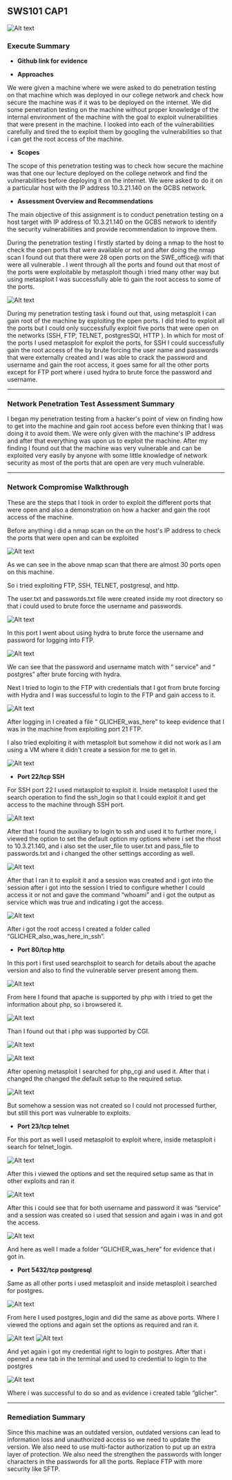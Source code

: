 ## SWS101 CAP1
![Alt text](img/intro.jpeg)

### Execute Summary

-  **Github link for evidence** 


- **Approaches**

We were given a machine where we were asked to do penetration testing on that machine which was deployed in our college network and check how secure the machine was if it was to be deployed on the internet.
We did some penetration testing on the machine without proper knowledge of the internal environment of the machine  with the goal to exploit vulnerabilities that were present in the machine. I looked into each of  the vulnerabilities carefully and tired the to exploit them by googling the vulnerabilities so that i can get the root access of the machine.

- **Scopes** 

The scope of this penetration testing was to check how secure the machine was that one our lecture deployed on the college network and find the vulnerabilities before  deploying  it on the internet. We were asked to do it on a particular host with the IP address 10.3.21.140 on the GCBS network.

- **Assessment Overview and Recommendations**

The main objective of this assignment is to conduct penetration testing on a host target with IP address of 10.3.21.140 on the GCBS network to identify the security vulnerabilities and provide recommendation to improve them.

During the penetration testing I firstly started  by doing a nmap to the host to check the open ports that were available or not and after doing the nmap scan I found out that there were 28 open ports on the SWE_office@ wifi that were all vulnerable .  I went through all the ports and found out that most of the ports were exploitable by metasploit though i tried many other way but using metasploit I was successfully able to gain the root access to some of the ports.

![Alt text](img/ftp/nmap.png)

During my penetration testing task i found out that, using metasploit  I can gain root of the machine by exploiting the open ports. I did tried to exploit all the ports but I could only successfully exploit five ports that were open on the networks (SSH, FTP, TELNET, postgresSQl, HTTP ). In which for most of the ports I used metasploit for exploit the ports, for SSH I could successfully gain the root access of the by brute forcing the user name and passwords that were externally created and I was able to crack the password and username  and gain the root access, it goes same for all the other ports except for FTP port where i used hydra to brute force the password and username.

---

### Network Penetration Test Assessment Summary

I began my penetration testing from a hacker's point of view on finding how to get into the machine and gain root access before even thinking that I was doing it to avoid them. We were only given with the machine's IP address and after that everything was upon us to exploit the machine.
After my finding I found out that the machine was very vulnerable and can be exploited very easily by anyone with some little knowledge of network security as most of the ports that are open are very much vulnerable.

---

### Network Compromise Walkthrough

These are the steps that I took in order to exploit the different ports that were open  and also a demonstration on how a hacker and gain the root access of the machine.
 
Before anything i did a nmap scan on the on the host's IP address to check the ports that were open and can be exploited

![Alt text](img/nmap.png)

As we can see in the above nmap scan that there are almost 30 ports open on this machine.

So i tried  exploiting FTP,  SSH, TELNET, postgresql, and http.

The user.txt and passwords.txt file were created inside my root directory so that i could used to brute force the username and passwords.

![Alt text](img/ftp/ls.png)

In this port I went about using hydra to brute force the username and password for logging into FTP.

![Alt text](img/ftp/hydra.png)

We can see that the password and username match with “ service” and  “ postgres” after brute forcing with hydra.

Next I tried to login to the FTP with credentials that I got from brute forcing with Hydra and I was successful to login to the FTP and gain access to it.

![Alt text](img/ftp/login.png)

After logging in  I created a file “ GLICHER_was_here” to keep evidence that I was in the machine from  exploiting port 21  FTP.

I also tried exploiting it with metasploit but somehow it did not work as I am using a VM where it didn't create a session for me to get in.

![Alt text](img/ftp/metasploit.png)

- **Port 22/tcp SSH**

For SSH port 22 I used metasploit to exploit it. Inside metasploit I used the search operation to find the ssh_login so that I could exploit it and get access to the machine through SSH port.

![Alt text](img/ssh/seach_ssh.png)

After that I found the auxiliary to login to ssh and used it to further more, i viewed the option to set the default option my options where i set the rhost to 10.3.21.140, and i also set the user_file to user.txt and pass_file to passwords.txt and i changed  the other settings according as well.

![Alt text](img/ssh/ssh_login.png)

After that I ran it to exploit it and a session was created and i got into  the session after i got into the session I tried to configure whether I could access it or not and gave the command “whoami” and i got the output as service which was true and indicating i got the access.

![Alt text](img/ssh/inside.png)

After i got the root access I created a folder called “GLICHER_also_was_here_in_ssh”.

- **Port 80/tcp http**

In this port i first used searchsploit to search for details  about the apache version and also to find the vulnerable server present among them.

![Alt text](img/http/step2.png)

From here I found that apache is supported by php with i tried to get the information about php, so i browsered it.

![Alt text](img/http/php_info.png)

Than I found out that i php was supported by CGI.

![Alt text](img/http/step3.png)

![Alt text](img/http/step6.png)

After opening metasploit I searched for php_cgi and used it. After that i changed the changed the default setup to the required setup.

![Alt text](img/http/step7.png)

But somehow a session was not created so I could not processed further, but still this port was vulnerable to exploits.

- **Port 23/tcp telnet**

For this port as well I used metasploit to exploit where, inside metasploit i search for telnet_login. 

![Alt text](image.png)

After this i viewed the options and set the required setup same as that in other exploits and ran it 

![Alt text](image-1.png)

After this i could see that for both username and password it was “service” and a session was created so i used that session and again i was in and got the access.

![Alt text](img/telnet/final.png)

And here as well I made a folder “GLICHER_was_here” for evidence that i got in.

- **Port 5432/tcp postgresql**

Same as all other ports i used metasploit and inside metasploit i searched for postgres.

![Alt text](image-2.png)

From here I used postgres_login and did the same as above ports. Where I viewed the options and again set the options as required and ran it.

![Alt text](img/postgreSQL/s3.png)
![Alt text](img/postgreSQL/s5.png)

And yet again i got my credential right to login to postgres. After that i opened a new tab in the terminal and used to credential to login to the postgres

![Alt text](img/postgreSQL/s6.png)

Where i was successful to do so and as evidence i created table “glicher”. 

---

 ### Remediation Summary

Since this machine was an outdated version, outdated versions can lead to information loss and unauthorized access so we need to update the version. We also need to use multi-factor authorization to put up an extra layer of protection. We also need the strengthen the passwords with longer characters in the passwords for all the ports.
Replace FTP with more security like SFTP.






























